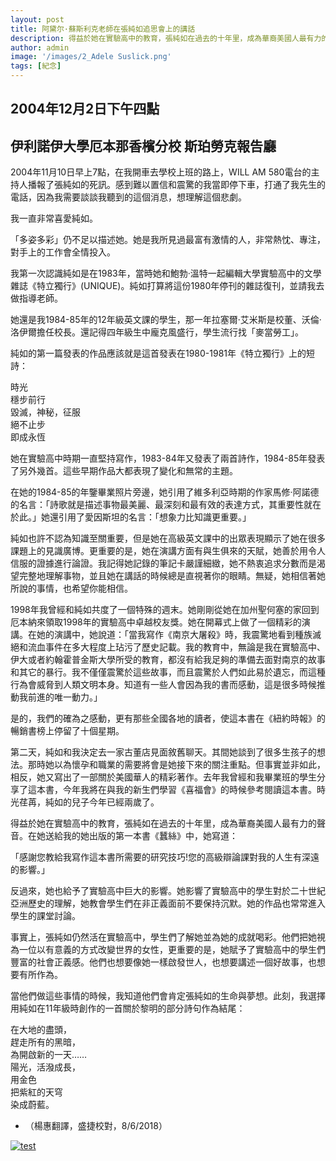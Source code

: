 ```yaml
---
layout: post
title: 阿黛尔·蘇斯利克老師在張純如追思會上的講話          
description: 得益於她在實驗高中的教育，張純如在過去的十年里，成為華裔美國人最有力的聲音
author: admin
image: '/images/2_Adele Suslick.png'
tags: [紀念]
---
```

## 2004年12月2日下午四點

## 伊利諾伊大學厄本那香檳分校 斯珀勞克報告廳

2004年11月10日早上7點，在我開車去學校上班的路上，WILL AM 580電台的主持人播報了張純如的死訊。感到難以置信和震驚的我當即停下車，打通了我先生的電話，因為我需要談談我聽到的這個消息，想理解這個悲劇。

我一直非常喜愛純如。

「多姿多彩」仍不足以描述她。她是我所見過最富有激情的人，非常熱忱、專注，對手上的工作會全情投入。

我第一次認識純如是在1983年，當時她和鮑勃·溫特一起編輯大學實驗高中的文學雜誌《特立獨行》(UNIQUE)。純如打算將這份1980年停刊的雜誌復刊，並請我去做指導老師。

她還是我1984-85年的12年級英文課的學生，那一年拉塞爾·艾米斯是校董、沃倫·洛伊爾擔任校長。還記得四年級生中龐克風盛行，學生流行找「麥當勞工」。

純如的第一篇發表的作品應該就是這首發表在1980-1981年《特立獨行》上的短詩：

時光<br>
穩步前行<br>
毀滅，神秘，征服<br>
絕不止步<br>
即成永恆

她在實驗高中時期一直堅持寫作，1983-84年又發表了兩首詩作，1984-85年發表了另外幾首。這些早期作品大都表現了變化和無常的主題。

在她的1984-85的年鑒畢業照片旁邊，她引用了維多利亞時期的作家馬修·阿諾德的名言：「詩歌就是描述事物最美麗、最深刻和最有效的表達方式，其重要性就在於此。」她還引用了愛因斯坦的名言：「想象力比知識更重要。」

純如也許不認為知識至關重要，但是她在高級英文課中的出眾表現顯示了她在很多課題上的見識廣博。更重要的是，她在演講方面有與生俱來的天賦，她善於用令人信服的證據進行論證。我記得她記錄的筆記卡嚴謹細緻，她不熱衷追求分數而是渴望完整地理解事物，並且她在講話的時候總是直視著你的眼睛。無疑，她相信著她所說的事情，也希望你能相信。

1998年我曾經和純如共度了一個特殊的週末。她剛剛從她在加州聖何塞的家回到厄本納來領取1998年的實驗高中卓越校友獎。她在開幕式上做了一個精彩的演講。在她的演講中，她說道：「當我寫作《南京大屠殺》時，我震驚地看到種族滅絕和流血事件在多大程度上玷污了歷史記載。我的教育中，無論是我在實驗高中、伊大或者約翰霍普金斯大學所受的教育，都沒有給我足夠的準備去面對南京的故事和其它的暴行。我不僅僅震驚於這些故事，而且震驚於人們如此易於遺忘，而這種行為會威脅到人類文明本身。知道有一些人會因為我的書而感動，這是很多時候推動我前進的唯一動力。」

是的，我們的確為之感動，更有那些全國各地的讀者，使這本書在《紐約時報》的暢銷書榜上停留了十個星期。

第二天，純如和我決定去一家古董店見面敘舊聊天。其間她談到了很多生孩子的想法。那時她以為懷孕和職業的需要將會是她接下來的關注重點。但事實並非如此，相反，她又寫出了一部關於美國華人的精彩著作。去年我曾經和我畢業班的學生分享了這本書，今年我將在與我的新生們學習《喜福會》的時候參考閱讀這本書。時光荏苒，純如的兒子今年已經兩歲了。

得益於她在實驗高中的教育，張純如在過去的十年里，成為華裔美國人最有力的聲音。在她送給我的她出版的第一本書《蠶絲》中，她寫道：

「感謝您教給我寫作這本書所需要的研究技巧!您的高級辯論課對我的人生有深遠的影響。」

反過來，她也給予了實驗高中巨大的影響。她影響了實驗高中的學生對於二十世紀亞洲歷史的理解，她教會學生們在非正義面前不要保持沉默。她的作品也常常進入學生的課堂討論。

事實上，張純如仍然活在實驗高中，學生們了解她並為她的成就喝彩。他們把她視為一位以有意義的方式改變世界的女性，更重要的是，她賦予了實驗高中的學生們豐富的社會正義感。他們也想要像她一樣啟發世人，也想要講述一個好故事，也想要有所作為。

當他們做這些事情的時候，我知道他們會肯定張純如的生命與夢想。此刻，我選擇用純如在11年級時創作的一首關於黎明的部分詩句作為結尾：

在大地的盡頭，<br>
趕走所有的黑暗，<br>
為開啟新的一天……<br>
陽光，活潑成長，<br>
用金色<br>
把紫紅的天穹<br>
染成蔚藍。

* （楊惠翻譯，盛捷校對，8/6/2018）





<a href="https://jp.irischanglabs.com/pdf/2_Adele Suslick.pdf" target="_blank">
  <img src="https://jp.irischanglabs.com/images/Adele Suslick.jpg" alt="test" title="点击查看PDF">
</a>
